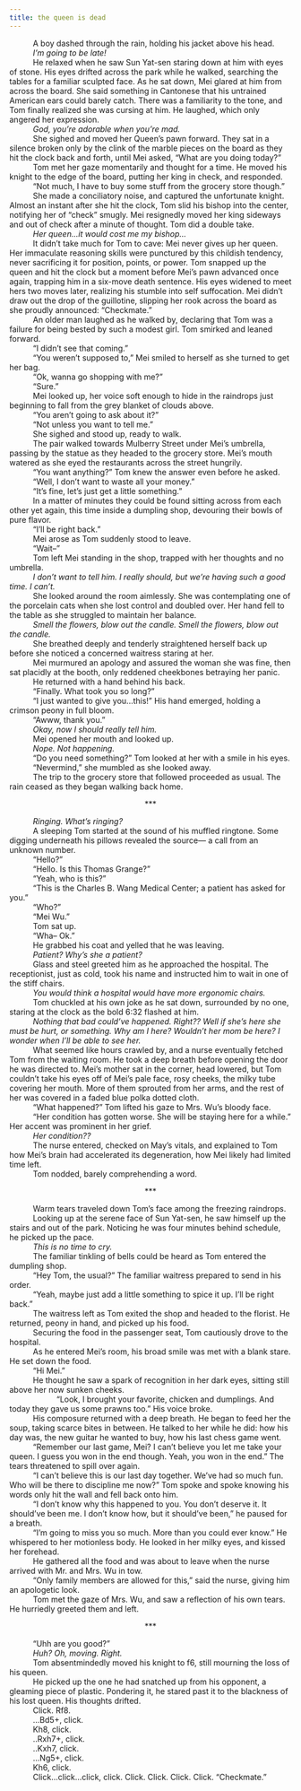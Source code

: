 ```yaml
---
title: the queen is dead
---
```


&emsp;&emsp;&emsp;A boy dashed through the rain, holding his jacket above his head. <br>
&emsp;&emsp;&emsp;_I’m going to be late!_<br>
&emsp;&emsp;&emsp;He relaxed when he saw Sun Yat-sen staring down at him with eyes of stone. His eyes drifted across the park while he walked, searching the tables for a familiar sculpted face. As he sat down, Mei glared at him from across the board. She said something in Cantonese that his untrained American ears could barely catch. There was a familiarity to the tone, and Tom finally realized she was cursing at him. He laughed, which only angered her expression.<br>
&emsp;&emsp;&emsp;_God, you’re adorable when you’re mad._<br>
&emsp;&emsp;&emsp;She sighed and moved her Queen’s pawn forward. They sat in a silence broken only by the clink of the marble pieces on the board as they hit the clock back and forth, until Mei asked, “What are you doing today?”<br>
&emsp;&emsp;&emsp;Tom met her gaze momentarily and thought for a time. He moved his knight to the edge of the board, putting her king in check, and responded.<br>
&emsp;&emsp;&emsp;“Not much, I have to buy some stuff from the grocery store though.”<br>
&emsp;&emsp;&emsp;She made a conciliatory noise, and captured the unfortunate knight. Almost an instant after she hit the clock, Tom slid his bishop into the center, notifying her of “check” smugly. Mei resignedly moved her king sideways and out of check after a minute of thought. Tom did a double take.<br>
&emsp;&emsp;&emsp;_Her queen...it would cost me my bishop…_<br>
&emsp;&emsp;&emsp;It didn’t take much for Tom to cave: Mei never gives up her queen. Her immaculate reasoning skills were punctured by this childish tendency, never sacrificing it for position, points, or power. Tom snapped up the queen and hit the clock but a moment before Mei’s pawn advanced once again, trapping him in a six-move death sentence. His eyes widened to meet hers two moves later, realizing his stumble into self suffocation. Mei didn’t draw out the drop of the guillotine, slipping her rook across the board as she proudly announced: “Checkmate.”<br>
&emsp;&emsp;&emsp;An older man laughed as he walked by, declaring that Tom was a failure for being bested by such a modest girl.
Tom smirked and leaned forward.<br>
&emsp;&emsp;&emsp;“I didn’t see that coming.”<br>
&emsp;&emsp;&emsp;“You weren’t supposed to,” Mei smiled to herself as she turned to get her bag.<br>
&emsp;&emsp;&emsp;“Ok, wanna go shopping with me?”<br>
&emsp;&emsp;&emsp;“Sure.”<br>
&emsp;&emsp;&emsp;Mei looked up, her voice soft enough to hide in the raindrops just beginning to fall from the grey blanket of clouds above.<br>
&emsp;&emsp;&emsp;“You aren’t going to ask about it?”<br>
&emsp;&emsp;&emsp;“Not unless you want to tell me.”<br>
&emsp;&emsp;&emsp;She sighed and stood up, ready to walk.<br>
&emsp;&emsp;&emsp;The pair walked towards Mulberry Street under Mei’s umbrella, passing by the statue as they headed to the grocery store. Mei’s mouth watered as she eyed the restaurants across the street hungrily.<br>
&emsp;&emsp;&emsp;“You want anything?” Tom knew the answer even before he asked.<br>
&emsp;&emsp;&emsp;“Well, I don’t want to waste all your money.”<br>
&emsp;&emsp;&emsp;“It’s fine, let’s just get a little something.”<br>
&emsp;&emsp;&emsp;In a matter of minutes they could be found sitting across from each other yet again, this time inside a dumpling shop, devouring their bowls of pure flavor.<br>
&emsp;&emsp;&emsp;“I’ll be right back.”<br>
&emsp;&emsp;&emsp;Mei arose as Tom suddenly stood to leave.<br>
&emsp;&emsp;&emsp;“Wait–”<br>
&emsp;&emsp;&emsp;Tom left Mei standing in the shop, trapped with her thoughts and no umbrella.<br>
&emsp;&emsp;&emsp;_I don’t want to tell him. I really should, but we’re having such a good time. I can’t._<br>
&emsp;&emsp;&emsp;She looked around the room aimlessly. She was contemplating one of the porcelain cats when she lost control and doubled over. Her hand fell to the table as she struggled to maintain her balance.<br>
&emsp;&emsp;&emsp;_Smell the flowers, blow out the candle. Smell the flowers, blow out the candle._<br>
&emsp;&emsp;&emsp;She breathed deeply and tenderly straightened herself back up before she noticed a concerned waitress staring at her.<br>
&emsp;&emsp;&emsp;Mei murmured an apology and assured the woman she was fine, then sat placidly at the booth, only reddened cheekbones betraying her panic.<br>
&emsp;&emsp;&emsp;He returned with a hand behind his back.<br>
&emsp;&emsp;&emsp;“Finally. What took you so long?”<br>
&emsp;&emsp;&emsp;“I just wanted to give you...this!” His hand emerged, holding a crimson peony in full bloom.<br>
&emsp;&emsp;&emsp;“Awww, thank you.”<br>
&emsp;&emsp;&emsp;_Okay, now I should really tell him._<br>
&emsp;&emsp;&emsp;Mei opened her mouth and looked up.<br>
&emsp;&emsp;&emsp;_Nope. Not happening._<br>
&emsp;&emsp;&emsp;“Do you need something?” Tom looked at her with a smile in his eyes.<br>
&emsp;&emsp;&emsp;“Nevermind,” she mumbled as she looked away.<br>
&emsp;&emsp;&emsp;The trip to the grocery store that followed proceeded as usual. The rain ceased as they began walking back home.<br>

<center>***</center>

&emsp;&emsp;&emsp;_Ringing. What’s ringing?_<br>
&emsp;&emsp;&emsp;A sleeping Tom started at the sound of his muffled ringtone. Some digging underneath his pillows revealed the source–– a call from an unknown number.<br>
&emsp;&emsp;&emsp;“Hello?”<br>
&emsp;&emsp;&emsp;“Hello. Is this Thomas Grange?”<br>
&emsp;&emsp;&emsp;“Yeah, who is this?”<br>
&emsp;&emsp;&emsp;“This is the Charles B. Wang Medical Center; a patient has asked for you.”<br>
&emsp;&emsp;&emsp;“Who?”<br>
&emsp;&emsp;&emsp;“Mei Wu.”<br>
&emsp;&emsp;&emsp;Tom sat up.<br>
&emsp;&emsp;&emsp;“Wha– Ok.”<br>
&emsp;&emsp;&emsp;He grabbed his coat and yelled that he was leaving.<br>
&emsp;&emsp;&emsp;_Patient? Why’s she a patient?_<br>
&emsp;&emsp;&emsp;Glass and steel greeted him as he approached the hospital. The receptionist, just as cold, took his name and instructed him to wait in one of the stiff chairs.<br>
&emsp;&emsp;&emsp;_You would think a hospital would have more ergonomic chairs._<br>
&emsp;&emsp;&emsp;Tom chuckled at his own joke as he sat down, surrounded by no one, staring at the clock as the bold 6:32 flashed at him.<br>
&emsp;&emsp;&emsp;_Nothing that bad could’ve happened. Right?? Well if she’s here she must be hurt, or something. Why am I here? Wouldn’t her mom be here? I wonder when I’ll be able to see her._<br>
&emsp;&emsp;&emsp;What seemed like hours crawled by, and a nurse eventually fetched Tom from the waiting room. He took a deep breath before opening the door he was directed to. Mei’s mother sat in the corner, head lowered, but Tom couldn’t take his eyes off of Mei’s pale face, rosy cheeks, the milky tube covering her mouth. More of them sprouted from her arms, and the rest of her was covered in a faded blue polka dotted cloth.<br>
&emsp;&emsp;&emsp;“What happened?” Tom lifted his gaze to Mrs. Wu’s bloody face.<br>
&emsp;&emsp;&emsp;“Her condition has gotten worse. She will be staying here for a while.” Her accent was prominent in her grief.<br>
&emsp;&emsp;&emsp;_Her condition??_<br>
&emsp;&emsp;&emsp;The nurse entered, checked on May’s vitals, and explained to Tom how Mei’s brain had accelerated its degeneration, how Mei likely had limited time left.<br>
&emsp;&emsp;&emsp;Tom nodded, barely comprehending a word.<br>

<center>***</center>

&emsp;&emsp;&emsp;Warm tears traveled down Tom’s face among the freezing raindrops. <br>
&emsp;&emsp;&emsp;Looking up at the serene face of Sun Yat-sen, he saw himself up the stairs and out of the park. Noticing he was four minutes behind schedule, he picked up the pace. <br>
&emsp;&emsp;&emsp;_This is no time to cry._<br>
&emsp;&emsp;&emsp;The familiar tinkling of bells could be heard as Tom entered the dumpling shop.<br>
&emsp;&emsp;&emsp;“Hey Tom, the usual?” The familiar waitress prepared to send in his order.<br>
&emsp;&emsp;&emsp;“Yeah, maybe just add a little something to spice it up. I’ll be right back.”<br>
&emsp;&emsp;&emsp;The waitress left as Tom exited the shop and headed to the florist. He returned, peony in hand, and picked up his food. <br>
&emsp;&emsp;&emsp;Securing the food in the passenger seat, Tom cautiously drove to the hospital.<br>
&emsp;&emsp;&emsp;As he entered Mei’s room, his broad smile was met with a blank stare. He set down the food.<br>
&emsp;&emsp;&emsp;“Hi Mei.”<br>
&emsp;&emsp;&emsp;He thought he saw a spark of recognition in her dark eyes, sitting still above her now sunken cheeks.<br>
&emsp;&emsp;&emsp;&emsp;&emsp;&emsp;“Look, I brought your favorite, chicken and dumplings. And today they gave us some prawns too.” His voice broke.<br>
&emsp;&emsp;&emsp;His composure returned with a deep breath. He began to feed her the soup, taking scarce bites in between. He talked to her while he did: how his day was, the new guitar he wanted to buy, how his last chess game went.<br>
&emsp;&emsp;&emsp;“Remember our last game, Mei? I can’t believe you let me take your queen. I guess you won in the end though. Yeah, you won in the end.” The tears threatened to spill over again.<br>
&emsp;&emsp;&emsp;“I can’t believe this is our last day together. We’ve had so much fun. Who will be there to discipline me now?” Tom spoke and spoke knowing his words only hit the wall and fell back onto him.<br>
&emsp;&emsp;&emsp;“I don’t know why this happened to you. You don’t deserve it. It should’ve been me. I don’t know how, but it should’ve been,” he paused for a breath.<br>
&emsp;&emsp;&emsp;“I’m going to miss you so much. More than you could ever know.” He whispered to her motionless body. He looked in her milky eyes, and kissed her forehead.<br>
&emsp;&emsp;&emsp;He gathered all the food and was about to leave when the nurse arrived with Mr. and Mrs. Wu in tow.<br>
&emsp;&emsp;&emsp;“Only family members are allowed for this,” said the nurse, giving him an apologetic look.<br>
&emsp;&emsp;&emsp;Tom met the gaze of Mrs. Wu, and saw a reflection of his own tears. He hurriedly greeted them and left.<br>

<center>***</center>

&emsp;&emsp;&emsp;“Uhh are you good?”<br>
&emsp;&emsp;&emsp;_Huh? Oh, moving. Right._<br>
&emsp;&emsp;&emsp;Tom absentmindedly moved his knight to f6, still mourning the loss of his queen.<br>
&emsp;&emsp;&emsp;He picked up the one he had snatched up from his opponent, a gleaming piece of plastic. Pondering it, he stared past it to the blackness of his lost queen. His thoughts drifted.<br>
&emsp;&emsp;&emsp;Click. Rf8.<br>
&emsp;&emsp;&emsp;...Bd5+, click.<br>
&emsp;&emsp;&emsp;Kh8, click.<br>
&emsp;&emsp;&emsp;..Rxh7+, click.<br>
&emsp;&emsp;&emsp;..Kxh7, click.<br>
&emsp;&emsp;&emsp;...Ng5+, click.<br>
&emsp;&emsp;&emsp;Kh6, click.<br>
&emsp;&emsp;&emsp;Click...click...click, click. Click. Click. Click. Click. “Checkmate.”
